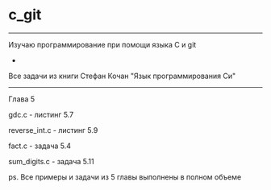 # c_git

-------------------------------------------------------------------------------------------------

Изучаю программирование при помощи языка C и git

-

Все задачи из книги Стефан Кочан "Язык программирования Си"

-------------------------------------------------------------------------------------------------



Глава 5

gdc.c - 		листинг 5.7 

reverse_int.c - листинг 5.9

fact.c -		задача  5.4

sum_digits.c -	задача  5.11

ps. Все примеры и задачи из 5 главы выполнены в полном объеме
